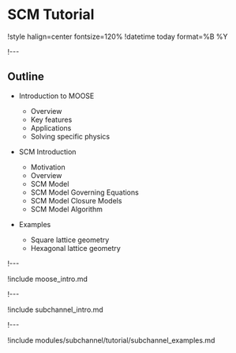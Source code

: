 # SCM Tutorial

!style halign=center fontsize=120%
!datetime today format=%B %Y

!---

## Outline

- Introduction to MOOSE

  - Overview
  - Key features
  - Applications
  - Solving specific physics

- SCM Introduction

  - Motivation
  - Overview
  - SCM Model
  - SCM Model Governing Equations
  - SCM Model Closure Models
  - SCM Model Algorithm

- Examples

  - Square lattice geometry
  - Hexagonal lattice geometry

!---

!include moose_intro.md

!---

!include subchannel_intro.md

!---

!include modules/subchannel/tutorial/subchannel_examples.md
